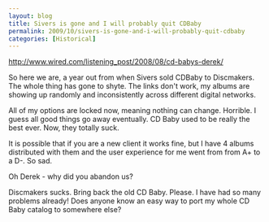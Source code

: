 ```yaml
---
layout: blog
title: Sivers is gone and I will probably quit CDBaby
permalink: 2009/10/sivers-is-gone-and-i-will-probably-quit-cdbaby
categories: [Historical]
---
```


<p><a href="http://www.wired.com/listening_post/2008/08/cd-babys-derek/" title="http://www.wired.com/listening_post/2008/08/cd-babys-derek/">http://www.wired.com/listening_post/2008/08/cd-babys-derek/</a></p>
<p>So here we are, a year out from when Sivers sold CDBaby to Discmakers. The whole thing has gone to shyte. The links don't work, my albums are showing up randomly and inconsistently across different digital networks.</p>
<p>All of my options are locked now, meaning nothing can change. Horrible. I guess all good things go away eventually. CD Baby used to be really the best ever. Now, they totally suck.</p>
<p>It is possible that if you are a new client it works fine, but I have 4 albums distributed with them and the user experience for me went from from A+ to a D-. So sad.</p>
<p>Oh Derek - why did you abandon us?</p>
<p>Discmakers sucks. Bring back the old CD Baby. Please. I have had so many problems already! Does anyone know an easy way to port my whole CD Baby catalog to somewhere else?</p>
